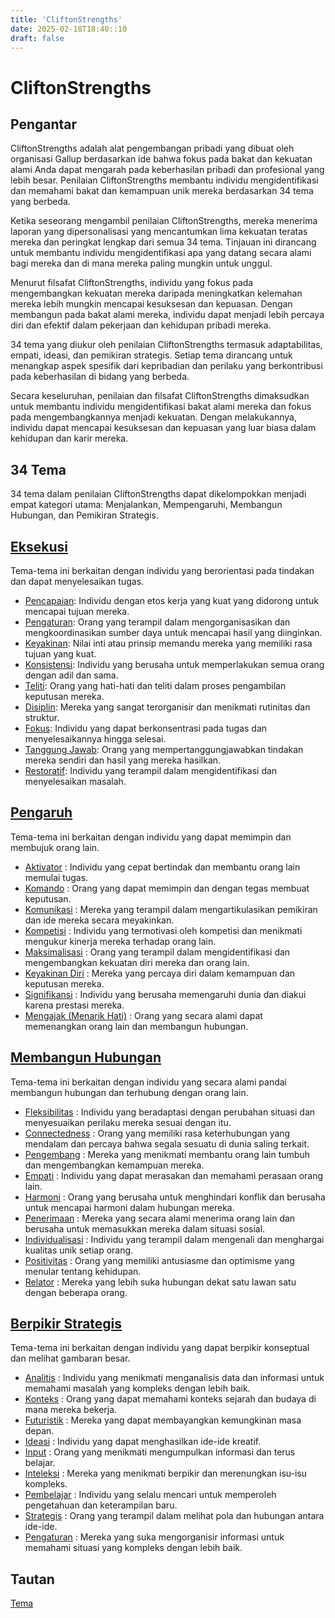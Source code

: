 ```yaml
---
title: 'CliftonStrengths'
date: 2025-02-18T18:40::10
draft: false
---
```


# CliftonStrengths

## Pengantar

CliftonStrengths adalah alat pengembangan pribadi yang dibuat oleh organisasi Gallup berdasarkan ide bahwa fokus pada bakat dan kekuatan alami Anda dapat mengarah pada keberhasilan pribadi dan profesional yang lebih besar. Penilaian CliftonStrengths membantu individu mengidentifikasi dan memahami bakat dan kemampuan unik mereka berdasarkan 34 tema yang berbeda.

Ketika seseorang mengambil penilaian CliftonStrengths, mereka menerima laporan yang dipersonalisasi yang mencantumkan lima kekuatan teratas mereka dan peringkat lengkap dari semua 34 tema. Tinjauan ini dirancang untuk membantu individu mengidentifikasi apa yang datang secara alami bagi mereka dan di mana mereka paling mungkin untuk unggul.

Menurut filsafat CliftonStrengths, individu yang fokus pada mengembangkan kekuatan mereka daripada meningkatkan kelemahan mereka lebih mungkin mencapai kesuksesan dan kepuasan. Dengan membangun pada bakat alami mereka, individu dapat menjadi lebih percaya diri dan efektif dalam pekerjaan dan kehidupan pribadi mereka.

34 tema yang diukur oleh penilaian CliftonStrengths termasuk adaptabilitas, empati, ideasi, dan pemikiran strategis. Setiap tema dirancang untuk menangkap aspek spesifik dari kepribadian dan perilaku yang berkontribusi pada keberhasilan di bidang yang berbeda.

Secara keseluruhan, penilaian dan filsafat CliftonStrengths dimaksudkan untuk membantu individu mengidentifikasi bakat alami mereka dan fokus pada mengembangkannya menjadi kekuatan. Dengan melakukannya, individu dapat mencapai kesuksesan dan kepuasan yang luar biasa dalam kehidupan dan karir mereka.

## 34 Tema

34 tema dalam penilaian CliftonStrengths dapat dikelompokkan menjadi empat kategori utama: Menjalankan, Mempengaruhi, Membangun Hubungan, dan Pemikiran Strategis.

## [Eksekusi](CliftonStrengths%20844f65f293e2409b87094ce055970a98/Tema%2082617eb4f1ca44faa701b077e05fc8b4/Eksekusi%200b875f63a5d74100a03db624ec22f008.md)

Tema-tema ini berkaitan dengan individu yang berorientasi pada tindakan dan dapat menyelesaikan tugas.

- [Pencapaian](CliftonStrengths%20844f65f293e2409b87094ce055970a98/Tema%2082617eb4f1ca44faa701b077e05fc8b4/Eksekusi%200b875f63a5d74100a03db624ec22f008/Pencapaian%20b4dfe90131964956b0a236ded09f1e9a.md): Individu dengan etos kerja yang kuat yang didorong untuk mencapai tujuan mereka.
- [Pengaturan](CliftonStrengths%20844f65f293e2409b87094ce055970a98/Tema%2082617eb4f1ca44faa701b077e05fc8b4/Eksekusi%200b875f63a5d74100a03db624ec22f008/Pengaturan%200b2585abe85845eda88627d666ef01dd.md): Orang yang terampil dalam mengorganisasikan dan mengkoordinasikan sumber daya untuk mencapai hasil yang diinginkan.
- [Keyakinan](CliftonStrengths%20844f65f293e2409b87094ce055970a98/Tema%2082617eb4f1ca44faa701b077e05fc8b4/Eksekusi%200b875f63a5d74100a03db624ec22f008/Keyakinan%203afedca5a9ed4dd5a1309a43fddab1c1.md): Nilai inti atau prinsip memandu mereka yang memiliki rasa tujuan yang kuat.
- [Konsistensi](CliftonStrengths%20844f65f293e2409b87094ce055970a98/Tema%2082617eb4f1ca44faa701b077e05fc8b4/Eksekusi%200b875f63a5d74100a03db624ec22f008/Konsistensi%200ac59559fe2c405c9c1e62d73861d4b4.md): Individu yang berusaha untuk memperlakukan semua orang dengan adil dan sama.
- [Teliti](CliftonStrengths%20844f65f293e2409b87094ce055970a98/Tema%2082617eb4f1ca44faa701b077e05fc8b4/Eksekusi%200b875f63a5d74100a03db624ec22f008/Teliti%202b6e9ce726dc499c9e305ef6daff484e.md): Orang yang hati-hati dan teliti dalam proses pengambilan keputusan mereka.
- [Disiplin](CliftonStrengths%20844f65f293e2409b87094ce055970a98/Tema%2082617eb4f1ca44faa701b077e05fc8b4/Eksekusi%200b875f63a5d74100a03db624ec22f008/Disiplin%20576f397a793e4619828ca0de60266594.md): Mereka yang sangat terorganisir dan menikmati rutinitas dan struktur.
- [Fokus](CliftonStrengths%20844f65f293e2409b87094ce055970a98/Tema%2082617eb4f1ca44faa701b077e05fc8b4/Eksekusi%200b875f63a5d74100a03db624ec22f008/Fokus%206effb79d594144ca8e06ab3f389663f1.md): Individu yang dapat berkonsentrasi pada tugas dan menyelesaikannya hingga selesai.
- [Tanggung Jawab](CliftonStrengths%20844f65f293e2409b87094ce055970a98/Tema%2082617eb4f1ca44faa701b077e05fc8b4/Eksekusi%200b875f63a5d74100a03db624ec22f008/Tanggung%20Jawab%2056c86707cc654580bba7a02dcb2c420b.md): Orang yang mempertanggungjawabkan tindakan mereka sendiri dan hasil yang mereka hasilkan.
- [Restoratif](CliftonStrengths%20844f65f293e2409b87094ce055970a98/Tema%2082617eb4f1ca44faa701b077e05fc8b4/Eksekusi%200b875f63a5d74100a03db624ec22f008/Restoratif%2028c6f280309c41399b2efe48e45379ca.md): Individu yang terampil dalam mengidentifikasi dan menyelesaikan masalah.

## [Pengaruh](CliftonStrengths%20844f65f293e2409b87094ce055970a98/Tema%2082617eb4f1ca44faa701b077e05fc8b4/Pengaruh%202a7a3fb722a54589be54327f49920250.md)

Tema-tema ini berkaitan dengan individu yang dapat memimpin dan membujuk orang lain.

- [Aktivator](CliftonStrengths%20844f65f293e2409b87094ce055970a98/Tema%2082617eb4f1ca44faa701b077e05fc8b4/Pengaruh%202a7a3fb722a54589be54327f49920250/Aktivator%20ade81cbe701641cca1311d14020b947d.md) : Individu yang cepat bertindak dan membantu orang lain memulai tugas.
- [Komando](CliftonStrengths%20844f65f293e2409b87094ce055970a98/Tema%2082617eb4f1ca44faa701b077e05fc8b4/Pengaruh%202a7a3fb722a54589be54327f49920250/Komando%2034be8308dbc546e1a77b86b063b10511.md) : Orang yang dapat memimpin dan dengan tegas membuat keputusan.
- [Komunikasi](CliftonStrengths%20844f65f293e2409b87094ce055970a98/Tema%2082617eb4f1ca44faa701b077e05fc8b4/Pengaruh%202a7a3fb722a54589be54327f49920250/Komunikasi%204c89c8f9768d4cdbb70efce0da9a4d9d.md) : Mereka yang terampil dalam mengartikulasikan pemikiran dan ide mereka secara meyakinkan.
- [Kompetisi](CliftonStrengths%20844f65f293e2409b87094ce055970a98/Tema%2082617eb4f1ca44faa701b077e05fc8b4/Pengaruh%202a7a3fb722a54589be54327f49920250/Kompetisi%206dcfb4dd2d804ab796060054b50979d8.md) : Individu yang termotivasi oleh kompetisi dan menikmati mengukur kinerja mereka terhadap orang lain.
- [Maksimalisasi](CliftonStrengths%20844f65f293e2409b87094ce055970a98/Tema%2082617eb4f1ca44faa701b077e05fc8b4/Pengaruh%202a7a3fb722a54589be54327f49920250/Maksimalisasi%2085dc9ccb33bc4b9b9ae8c3e8f6869764.md) : Orang yang terampil dalam mengidentifikasi dan mengembangkan kekuatan diri mereka dan orang lain.
- [Keyakinan Diri](CliftonStrengths%20844f65f293e2409b87094ce055970a98/Tema%2082617eb4f1ca44faa701b077e05fc8b4/Pengaruh%202a7a3fb722a54589be54327f49920250/Keyakinan%20Diri%2064cfbd56e5c64e0eb8deb9a787d77ffb.md) : Mereka yang percaya diri dalam kemampuan dan keputusan mereka.
- [Signifikansi](CliftonStrengths%20844f65f293e2409b87094ce055970a98/Tema%2082617eb4f1ca44faa701b077e05fc8b4/Pengaruh%202a7a3fb722a54589be54327f49920250/Signifikansi%205cf1b2e979a84146919ce8b6046397ea.md) : Individu yang berusaha memengaruhi dunia dan diakui karena prestasi mereka.
- [Mengajak (Menarik Hati)](<CliftonStrengths%20844f65f293e2409b87094ce055970a98/Tema%2082617eb4f1ca44faa701b077e05fc8b4/Pengaruh%202a7a3fb722a54589be54327f49920250/Mengajak%20(Menarik%20Hati)%20d8db9b7d971c4c538591dfba9b835964.md>) : Orang yang secara alami dapat memenangkan orang lain dan membangun hubungan.

## [Membangun Hubungan](CliftonStrengths%20844f65f293e2409b87094ce055970a98/Tema%2082617eb4f1ca44faa701b077e05fc8b4/Membangun%20Hubungan%20e420a75df7074ea38da25d7e0771bc82.md)

Tema-tema ini berkaitan dengan individu yang secara alami pandai membangun hubungan dan terhubung dengan orang lain.

- [Fleksibilitas](CliftonStrengths%20844f65f293e2409b87094ce055970a98/Tema%2082617eb4f1ca44faa701b077e05fc8b4/Membangun%20Hubungan%20e420a75df7074ea38da25d7e0771bc82/Fleksibilitas%2080e53aba9a3645c7b183b1203c36a811.md) : Individu yang beradaptasi dengan perubahan situasi dan menyesuaikan perilaku mereka sesuai dengan itu.
- [Connectedness](../../../../English%20c3de5d487e334ec28a83fdd686e766b3/Learn%2003d2ad3fc6464b7e9daa164af77e7688/Human%2004c79c94438c46a99ae6f6fa1ec90829/Tools%205f0f404d05e94839b61e75e53d392983/CliftonStrengths%2025f5a900977a48ffa837ad3fa1238340/Themes%209c16e613023743ae9f91a5ec8165a876/Relationship%20Building%200ed193b271f946ef92bc13c3ee390c14/Connectedness%200af0cd197c794a52835c8791741ad832.md) : Orang yang memiliki rasa keterhubungan yang mendalam dan percaya bahwa segala sesuatu di dunia saling terkait.
- [Pengembang](CliftonStrengths%20844f65f293e2409b87094ce055970a98/Tema%2082617eb4f1ca44faa701b077e05fc8b4/Membangun%20Hubungan%20e420a75df7074ea38da25d7e0771bc82/Pengembang%200c7387e1f4944cd6abe6db715e9934b0.md) : Mereka yang menikmati membantu orang lain tumbuh dan mengembangkan kemampuan mereka.
- [Empati](CliftonStrengths%20844f65f293e2409b87094ce055970a98/Tema%2082617eb4f1ca44faa701b077e05fc8b4/Membangun%20Hubungan%20e420a75df7074ea38da25d7e0771bc82/Empati%204d109abbb59f49648c329583840de608.md) : Individu yang dapat merasakan dan memahami perasaan orang lain.
- [Harmoni](CliftonStrengths%20844f65f293e2409b87094ce055970a98/Tema%2082617eb4f1ca44faa701b077e05fc8b4/Membangun%20Hubungan%20e420a75df7074ea38da25d7e0771bc82/Harmoni%20bb45736b02fc43618486bfb7e4cee138.md) : Orang yang berusaha untuk menghindari konflik dan berusaha untuk mencapai harmoni dalam hubungan mereka.
- [Penerimaan](CliftonStrengths%20844f65f293e2409b87094ce055970a98/Tema%2082617eb4f1ca44faa701b077e05fc8b4/Membangun%20Hubungan%20e420a75df7074ea38da25d7e0771bc82/Penerimaan%200b5d4a2c38d74826bcdf1a10b38428f5.md) : Mereka yang secara alami menerima orang lain dan berusaha untuk memasukkan mereka dalam situasi sosial.
- [Individualisasi](CliftonStrengths%20844f65f293e2409b87094ce055970a98/Tema%2082617eb4f1ca44faa701b077e05fc8b4/Membangun%20Hubungan%20e420a75df7074ea38da25d7e0771bc82/Individualisasi%205ac4752baef5416bbd89613b276786b8.md) : Individu yang terampil dalam mengenali dan menghargai kualitas unik setiap orang.
- [Positivitas](CliftonStrengths%20844f65f293e2409b87094ce055970a98/Tema%2082617eb4f1ca44faa701b077e05fc8b4/Membangun%20Hubungan%20e420a75df7074ea38da25d7e0771bc82/Positivitas%20398fcae777944322b0939674c210f202.md) : Orang yang memiliki antusiasme dan optimisme yang menular tentang kehidupan.
- [Relator](CliftonStrengths%20844f65f293e2409b87094ce055970a98/Tema%2082617eb4f1ca44faa701b077e05fc8b4/Membangun%20Hubungan%20e420a75df7074ea38da25d7e0771bc82/Relator%20e277f1aa87ef49e6a4852b6361c9adb4.md) : Mereka yang lebih suka hubungan dekat satu lawan satu dengan beberapa orang.

## [Berpikir Strategis](CliftonStrengths%20844f65f293e2409b87094ce055970a98/Tema%2082617eb4f1ca44faa701b077e05fc8b4/Berpikir%20Strategis%208b3cc79f8c6f42b1bf52ab5bde3f64b3.md)

Tema-tema ini berkaitan dengan individu yang dapat berpikir konseptual dan melihat gambaran besar.

- [Analitis](CliftonStrengths%20844f65f293e2409b87094ce055970a98/Tema%2082617eb4f1ca44faa701b077e05fc8b4/Berpikir%20Strategis%208b3cc79f8c6f42b1bf52ab5bde3f64b3/Analitis%205d92319465104c5fae01dc1559208233.md) : Individu yang menikmati menganalisis data dan informasi untuk memahami masalah yang kompleks dengan lebih baik.
- [Konteks](CliftonStrengths%20844f65f293e2409b87094ce055970a98/Tema%2082617eb4f1ca44faa701b077e05fc8b4/Berpikir%20Strategis%208b3cc79f8c6f42b1bf52ab5bde3f64b3/Konteks%20e4195c4cfc3a40ad9538b3fbe6e7990f.md) : Orang yang dapat memahami konteks sejarah dan budaya di mana mereka bekerja.
- [Futuristik](CliftonStrengths%20844f65f293e2409b87094ce055970a98/Tema%2082617eb4f1ca44faa701b077e05fc8b4/Berpikir%20Strategis%208b3cc79f8c6f42b1bf52ab5bde3f64b3/Futuristik%203df845d3c40a4f9cae8a881ec86e1a99.md) : Mereka yang dapat membayangkan kemungkinan masa depan.
- [Ideasi](CliftonStrengths%20844f65f293e2409b87094ce055970a98/Tema%2082617eb4f1ca44faa701b077e05fc8b4/Berpikir%20Strategis%208b3cc79f8c6f42b1bf52ab5bde3f64b3/Ideasi%203113676cd1fb4ce58360a3643b918cba.md) : Individu yang dapat menghasilkan ide-ide kreatif.
- [Input](CliftonStrengths%20844f65f293e2409b87094ce055970a98/Tema%2082617eb4f1ca44faa701b077e05fc8b4/Berpikir%20Strategis%208b3cc79f8c6f42b1bf52ab5bde3f64b3/Input%20c11071ee22e4469c900a32b280f76b36.md) : Orang yang menikmati mengumpulkan informasi dan terus belajar.
- [Inteleksi](CliftonStrengths%20844f65f293e2409b87094ce055970a98/Tema%2082617eb4f1ca44faa701b077e05fc8b4/Berpikir%20Strategis%208b3cc79f8c6f42b1bf52ab5bde3f64b3/Inteleksi%20bc47bd7dc96447e6b649b2b74556ffaf.md) : Mereka yang menikmati berpikir dan merenungkan isu-isu kompleks.
- [Pembelajar](CliftonStrengths%20844f65f293e2409b87094ce055970a98/Tema%2082617eb4f1ca44faa701b077e05fc8b4/Berpikir%20Strategis%208b3cc79f8c6f42b1bf52ab5bde3f64b3/Pembelajar%207b567a0280fa49159ef6a63af0e4106b.md) : Individu yang selalu mencari untuk memperoleh pengetahuan dan keterampilan baru.
- [Strategis](CliftonStrengths%20844f65f293e2409b87094ce055970a98/Tema%2082617eb4f1ca44faa701b077e05fc8b4/Berpikir%20Strategis%208b3cc79f8c6f42b1bf52ab5bde3f64b3/Strategis%202c49a47b13a44e8db1a8c2cdd2bc28ce.md) : Orang yang terampil dalam melihat pola dan hubungan antara ide-ide.
- [Pengaturan](CliftonStrengths%20844f65f293e2409b87094ce055970a98/Tema%2082617eb4f1ca44faa701b077e05fc8b4/Eksekusi%200b875f63a5d74100a03db624ec22f008/Pengaturan%200b2585abe85845eda88627d666ef01dd.md) : Mereka yang suka mengorganisir informasi untuk memahami situasi yang kompleks dengan lebih baik.

## Tautan

[Tema](CliftonStrengths%20844f65f293e2409b87094ce055970a98/Tema%2082617eb4f1ca44faa701b077e05fc8b4.md)
